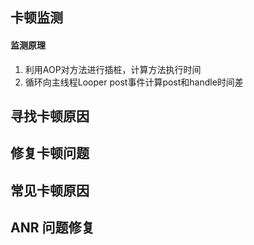 ## 卡顿监测
#### 监测原理
1. 利用AOP对方法进行插桩，计算方法执行时间
2. 循环向主线程Looper post事件计算post和handle时间差
## 寻找卡顿原因
## 修复卡顿问题
## 常见卡顿原因
## ANR 问题修复